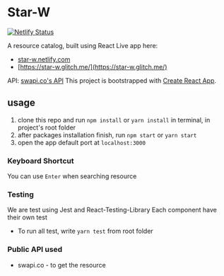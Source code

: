 # Star-W
[![Netlify Status](https://api.netlify.com/api/v1/badges/ce130117-dd9a-457d-b314-d406a3588587/deploy-status)](https://app.netlify.com/sites/star-w/deploys)

A resource catalog, built using React
Live app here:
- [star-w.netlify.com](https://star-w.netlify.com)
- [https://star-w.glitch.me/](https://star-w.glitch.me/)

API: [swapi.co's API](https://swapi.co)
This project is bootstrapped with [Create React App](https://github.com/facebook/create-react-app).

## usage
1. clone this repo and run `npm install` or `yarn install` in terminal, in project's root folder
2. after packages installation finish, run `npm start` or `yarn start`
3. open the app default port at `localhost:3000`

### Keyboard Shortcut
You can use `Enter` when searching resource

### Testing
We are test using Jest and React-Testing-Library
Each component have their own test
- To run all test, write `yarn test` from root folder

### Public API used
* swapi.co - to get the resource
